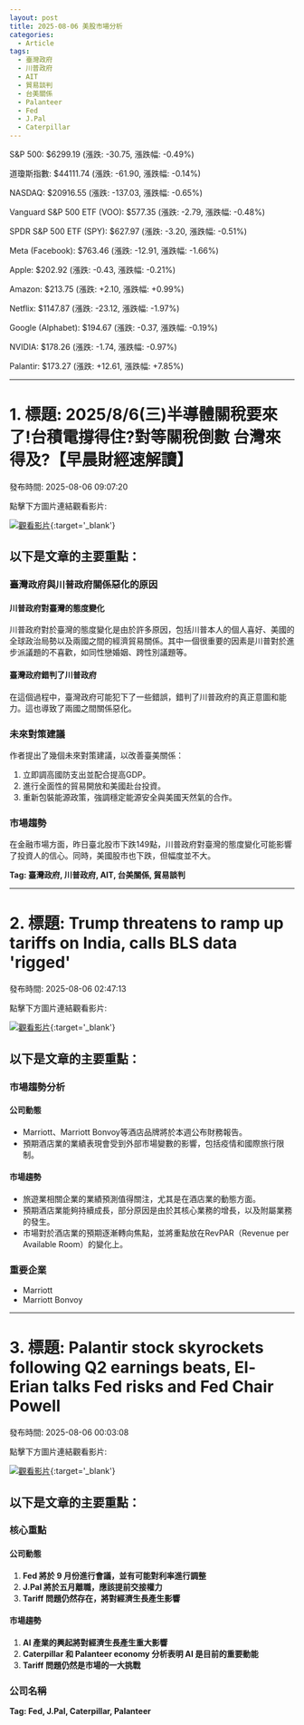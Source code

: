 ```yaml
---
layout: post
title: 2025-08-06 美股市場分析
categories:
  - Article
tags:
  - 臺灣政府
  - 川普政府
  - AIT
  - 貿易談判
  - 台美關係
  - Palanteer
  - Fed
  - J.Pal
  - Caterpillar
---
```



S&P 500: $6299.19 (漲跌: -30.75, 漲跌幅: -0.49%)


道瓊斯指數: $44111.74 (漲跌: -61.90, 漲跌幅: -0.14%)


NASDAQ: $20916.55 (漲跌: -137.03, 漲跌幅: -0.65%)


Vanguard S&P 500 ETF (VOO): $577.35 (漲跌: -2.79, 漲跌幅: -0.48%)


SPDR S&P 500 ETF (SPY): $627.97 (漲跌: -3.20, 漲跌幅: -0.51%)


Meta (Facebook): $763.46 (漲跌: -12.91, 漲跌幅: -1.66%)


Apple: $202.92 (漲跌: -0.43, 漲跌幅: -0.21%)


Amazon: $213.75 (漲跌: +2.10, 漲跌幅: +0.99%)


Netflix: $1147.87 (漲跌: -23.12, 漲跌幅: -1.97%)


Google (Alphabet): $194.67 (漲跌: -0.37, 漲跌幅: -0.19%)


NVIDIA: $178.26 (漲跌: -1.74, 漲跌幅: -0.97%)


Palantir: $173.27 (漲跌: +12.61, 漲跌幅: +7.85%)



---
# 1. 標題: 2025/8/6(三)半導體關稅要來了!台積電撐得住?對等關稅倒數 台灣來得及?【早晨財經速解讀】
發布時間: 2025-08-06 09:07:20

點擊下方圖片連結觀看影片:

 [![觀看影片](https://i.ytimg.com/vi/p08_Rkh36bA/sddefault.jpg)](https://www.youtube.com/watch?v=p08_Rkh36bA){:target='_blank'}

## 以下是文章的主要重點：

### 臺灣政府與川普政府關係惡化的原因
#### 川普政府對臺灣的態度變化
川普政府對於臺灣的態度變化是由於許多原因，包括川普本人的個人喜好、美國的全球政治局勢以及兩國之間的經濟貿易關係。其中一個很重要的因素是川普對於進步派議題的不喜歡，如同性戀婚姻、跨性別議題等。

#### 臺灣政府錯判了川普政府
在這個過程中，臺灣政府可能犯下了一些錯誤，錯判了川普政府的真正意圖和能力。這也導致了兩國之間關係惡化。

### 未來對策建議
作者提出了幾個未來對策建議，以改善臺美關係：
1. 立即調高國防支出並配合提高GDP。
2. 進行全面性的貿易開放和美國赴台投資。
3. 重新包裝能源政策，強調穩定能源安全與美國天然氣的合作。

### 市場趨勢
在金融市場方面，昨日臺北股市下跌149點，川普政府對臺灣的態度變化可能影響了投資人的信心。同時，美國股市也下跌，但幅度並不大。

**Tag: 臺灣政府, 川普政府, AIT, 台美關係, 貿易談判**

---
# 2. 標題: Trump threatens to ramp up tariffs on India, calls BLS data 'rigged'
發布時間: 2025-08-06 02:47:13

點擊下方圖片連結觀看影片:

 [![觀看影片](https://i.ytimg.com/vi/72Gnjv9NoxU/sddefault.jpg)](https://www.youtube.com/watch?v=72Gnjv9NoxU){:target='_blank'}

## 以下是文章的主要重點：

### 市場趨勢分析

#### 公司動態
* Marriott、Marriott Bonvoy等酒店品牌將於本週公布財務報告。
* 預期酒店業的業績表現會受到外部市場變數的影響，包括疫情和國際旅行限制。

#### 市場趨勢
* 旅遊業相關企業的業績預測值得關注，尤其是在酒店業的動態方面。
* 預期酒店業能夠持續成長，部分原因是由於其核心業務的增長，以及附屬業務的發生。
* 市場對於酒店業的預期逐漸轉向焦點，並將重點放在RevPAR（Revenue per Available Room）的變化上。

### 重要企業
* Marriott
* Marriott Bonvoy

---
# 3. 標題: Palantir stock skyrockets following Q2 earnings beats, El-Erian talks Fed risks and Fed Chair Powell
發布時間: 2025-08-06 00:03:08

點擊下方圖片連結觀看影片:

 [![觀看影片](https://i.ytimg.com/vi/aDEdAp6AlAo/sddefault.jpg)](https://www.youtube.com/watch?v=aDEdAp6AlAo){:target='_blank'}

## 以下是文章的主要重點：

### 核心重點
#### 公司動態
1. **Fed 將於 9 月份進行會議，並有可能對利率進行調整**
2. **J.Pal 將於五月離職，應該提前交接權力**
3. **Tariff 問題仍然存在，將對經濟生長產生影響**

#### 市場趨勢
1. **AI 產業的興起將對經濟生長產生重大影響**
2. **Caterpillar 和 Palanteer economy 分析表明 AI 是目前的重要動能**
3. **Tariff 問題仍然是市場的一大挑戰**

### 公司名稱
**Tag: Fed, J.Pal, Caterpillar, Palanteer**

